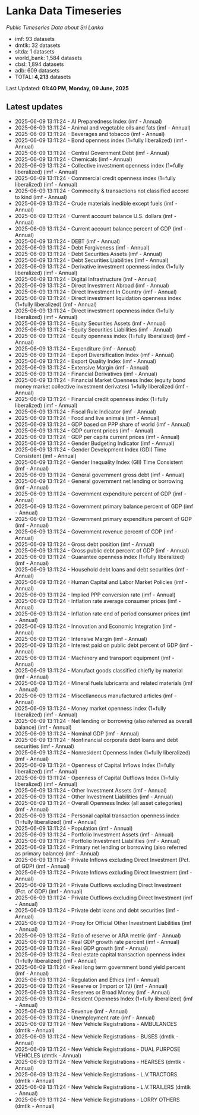 # Lanka Data Timeseries
*Public Timeseries Data about Sri Lanka*

* imf: 93 datasets
* dmtlk: 32 datasets
* sltda: 1 datasets
* world_bank: 1,584 datasets
* cbsl: 1,894 datasets
* adb: 609 datasets
* TOTAL: **4,213** datasets

Last Updated: **01:40 PM, Monday, 09 June, 2025**

## Latest updates

* 2025-06-09 13:11:24 - AI Preparedness Index (imf - Annual)
* 2025-06-09 13:11:24 - Animal and vegetable oils and fats (imf - Annual)
* 2025-06-09 13:11:24 - Beverages and tobacco (imf - Annual)
* 2025-06-09 13:11:24 - Bond openness index (1=fully liberalized) (imf - Annual)
* 2025-06-09 13:11:24 - Central Government Debt (imf - Annual)
* 2025-06-09 13:11:24 - Chemicals (imf - Annual)
* 2025-06-09 13:11:24 - Collective investment openness index (1=fully liberalized) (imf - Annual)
* 2025-06-09 13:11:24 - Commercial credit openness index (1=fully liberalized) (imf - Annual)
* 2025-06-09 13:11:24 - Commodity & transactions not classified accord to kind (imf - Annual)
* 2025-06-09 13:11:24 - Crude materials inedible except fuels (imf - Annual)
* 2025-06-09 13:11:24 - Current account balance U.S. dollars (imf - Annual)
* 2025-06-09 13:11:24 - Current account balance percent of GDP (imf - Annual)
* 2025-06-09 13:11:24 - DEBT (imf - Annual)
* 2025-06-09 13:11:24 - Debt Forgiveness (imf - Annual)
* 2025-06-09 13:11:24 - Debt Securities Assets (imf - Annual)
* 2025-06-09 13:11:24 - Debt Securities Liabilities (imf - Annual)
* 2025-06-09 13:11:24 - Derivative investment openness index (1=fully liberalized) (imf - Annual)
* 2025-06-09 13:11:24 - Digital Infrastructure (imf - Annual)
* 2025-06-09 13:11:24 - Direct Investment Abroad (imf - Annual)
* 2025-06-09 13:11:24 - Direct Investment In Country (imf - Annual)
* 2025-06-09 13:11:24 - Direct investment liquidation openness index (1=fully liberalized) (imf - Annual)
* 2025-06-09 13:11:24 - Direct investment openness index (1=fully liberalized) (imf - Annual)
* 2025-06-09 13:11:24 - Equity Securities Assets (imf - Annual)
* 2025-06-09 13:11:24 - Equity Securities Liabilities (imf - Annual)
* 2025-06-09 13:11:24 - Equity openness index (1=fully liberalized) (imf - Annual)
* 2025-06-09 13:11:24 - Expenditure (imf - Annual)
* 2025-06-09 13:11:24 - Export Diversification Index (imf - Annual)
* 2025-06-09 13:11:24 - Export Quality Index (imf - Annual)
* 2025-06-09 13:11:24 - Extensive Margin (imf - Annual)
* 2025-06-09 13:11:24 - Financial Derivatives (imf - Annual)
* 2025-06-09 13:11:24 - Financial Market Openness Index (equity bond money market collective investment derivates) 1=fully liberalized (imf - Annual)
* 2025-06-09 13:11:24 - Financial credit openness index (1=fully liberalized) (imf - Annual)
* 2025-06-09 13:11:24 - Fiscal Rule Indicator (imf - Annual)
* 2025-06-09 13:11:24 - Food and live animals (imf - Annual)
* 2025-06-09 13:11:24 - GDP based on PPP share of world (imf - Annual)
* 2025-06-09 13:11:24 - GDP current prices (imf - Annual)
* 2025-06-09 13:11:24 - GDP per capita current prices (imf - Annual)
* 2025-06-09 13:11:24 - Gender Budgeting Indicator (imf - Annual)
* 2025-06-09 13:11:24 - Gender Development Index (GDI) Time Consistent (imf - Annual)
* 2025-06-09 13:11:24 - Gender Inequality Index (GII) Time Consistent (imf - Annual)
* 2025-06-09 13:11:24 - General government gross debt (imf - Annual)
* 2025-06-09 13:11:24 - General government net lending or borrowing (imf - Annual)
* 2025-06-09 13:11:24 - Government expenditure percent of GDP (imf - Annual)
* 2025-06-09 13:11:24 - Government primary balance percent of GDP (imf - Annual)
* 2025-06-09 13:11:24 - Government primary expenditure percent of GDP (imf - Annual)
* 2025-06-09 13:11:24 - Government revenue percent of GDP (imf - Annual)
* 2025-06-09 13:11:24 - Gross debt position (imf - Annual)
* 2025-06-09 13:11:24 - Gross public debt percent of GDP (imf - Annual)
* 2025-06-09 13:11:24 - Guarantee openness index (1=fully liberalized) (imf - Annual)
* 2025-06-09 13:11:24 - Household debt loans and debt securities (imf - Annual)
* 2025-06-09 13:11:24 - Human Capital and Labor Market Policies (imf - Annual)
* 2025-06-09 13:11:24 - Implied PPP conversion rate (imf - Annual)
* 2025-06-09 13:11:24 - Inflation rate average consumer prices (imf - Annual)
* 2025-06-09 13:11:24 - Inflation rate end of period consumer prices (imf - Annual)
* 2025-06-09 13:11:24 - Innovation and Economic Integration (imf - Annual)
* 2025-06-09 13:11:24 - Intensive Margin (imf - Annual)
* 2025-06-09 13:11:24 - Interest paid on public debt percent of GDP (imf - Annual)
* 2025-06-09 13:11:24 - Machinery and transport equipment (imf - Annual)
* 2025-06-09 13:11:24 - Manufact goods classified chiefly by material (imf - Annual)
* 2025-06-09 13:11:24 - Mineral fuels lubricants and related materials (imf - Annual)
* 2025-06-09 13:11:24 - Miscellaneous manufactured articles (imf - Annual)
* 2025-06-09 13:11:24 - Money market openness index (1=fully liberalized) (imf - Annual)
* 2025-06-09 13:11:24 - Net lending or borrowing (also referred as overall balance) (imf - Annual)
* 2025-06-09 13:11:24 - Nominal GDP (imf - Annual)
* 2025-06-09 13:11:24 - Nonfinancial corporate debt loans and debt securities (imf - Annual)
* 2025-06-09 13:11:24 - Nonresident Openness Index (1=fully liberalized) (imf - Annual)
* 2025-06-09 13:11:24 - Openness of Capital Inflows Index (1=fully liberalized) (imf - Annual)
* 2025-06-09 13:11:24 - Openness of Capital Outflows Index (1=fully liberalized) (imf - Annual)
* 2025-06-09 13:11:24 - Other Investment Assets (imf - Annual)
* 2025-06-09 13:11:24 - Other Investment Liabilities (imf - Annual)
* 2025-06-09 13:11:24 - Overall Openness Index (all asset categories) (imf - Annual)
* 2025-06-09 13:11:24 - Personal capital transaction openness index (1=fully liberalized) (imf - Annual)
* 2025-06-09 13:11:24 - Population (imf - Annual)
* 2025-06-09 13:11:24 - Portfolio Investment Assets (imf - Annual)
* 2025-06-09 13:11:24 - Portfolio Investment Liabilities (imf - Annual)
* 2025-06-09 13:11:24 - Primary net lending or borrowing (also referred as primary balance) (imf - Annual)
* 2025-06-09 13:11:24 - Private Inflows excluding Direct Investment (Pct. of GDP) (imf - Annual)
* 2025-06-09 13:11:24 - Private Inflows excluding Direct Investment (imf - Annual)
* 2025-06-09 13:11:24 - Private Outflows excluding Direct Investment (Pct. of GDP) (imf - Annual)
* 2025-06-09 13:11:24 - Private Outflows excluding Direct Investment (imf - Annual)
* 2025-06-09 13:11:24 - Private debt loans and debt securities (imf - Annual)
* 2025-06-09 13:11:24 - Proxy for Official Other Investment Liabilities (imf - Annual)
* 2025-06-09 13:11:24 - Ratio of reserve or ARA metric (imf - Annual)
* 2025-06-09 13:11:24 - Real GDP growth rate percent (imf - Annual)
* 2025-06-09 13:11:24 - Real GDP growth (imf - Annual)
* 2025-06-09 13:11:24 - Real estate capital transaction openness index (1=fully liberalized) (imf - Annual)
* 2025-06-09 13:11:24 - Real long term government bond yield percent (imf - Annual)
* 2025-06-09 13:11:24 - Regulation and Ethics (imf - Annual)
* 2025-06-09 13:11:24 - Reserve or (Import or 12) (imf - Annual)
* 2025-06-09 13:11:24 - Reserves or Broad Money (imf - Annual)
* 2025-06-09 13:11:24 - Resident Openness Index (1=fully liberalized) (imf - Annual)
* 2025-06-09 13:11:24 - Revenue (imf - Annual)
* 2025-06-09 13:11:24 - Unemployment rate (imf - Annual)
* 2025-06-09 13:11:24 - New Vehicle Registrations - AMBULANCES (dmtlk - Annual)
* 2025-06-09 13:11:24 - New Vehicle Registrations - BUSES (dmtlk - Annual)
* 2025-06-09 13:11:24 - New Vehicle Registrations - DUAL PURPOSE VEHICLES (dmtlk - Annual)
* 2025-06-09 13:11:24 - New Vehicle Registrations - HEARSES (dmtlk - Annual)
* 2025-06-09 13:11:24 - New Vehicle Registrations - L.V.TRACTORS (dmtlk - Annual)
* 2025-06-09 13:11:24 - New Vehicle Registrations - L.V.TRAILERS (dmtlk - Annual)
* 2025-06-09 13:11:24 - New Vehicle Registrations - LORRY OTHERS (dmtlk - Annual)